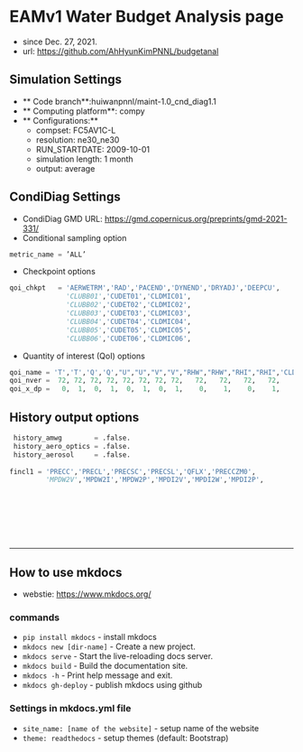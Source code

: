 # EAMv1 Water Budget Analysis page
* since Dec. 27, 2021.
* url: https://github.com/AhHyunKimPNNL/budgetanal

## Simulation Settings
* ** Code branch**:huiwanpnnl/maint-1.0_cnd_diag1.1
* ** Computing platform**: compy
* ** Configurations:**
     * compset: FC5AV1C-L
     * resolution: ne30_ne30
     * RUN_STARTDATE: 2009-10-01
     * simulation length: 1 month
     * output: average

## CondiDiag Settings
* CondiDiag GMD URL: https://gmd.copernicus.org/preprints/gmd-2021-331/
* Conditional sampling option
``` py
metric_name = ’ALL’
```
* Checkpoint options
``` py
qoi_chkpt   = 'AERWETRM','RAD','PACEND','DYNEND','DRYADJ','DEEPCU',
              'CLUBB01','CUDET01','CLDMIC01',
              'CLUBB02','CUDET02','CLDMIC02',
              'CLUBB03','CUDET03','CLDMIC03',
              'CLUBB04','CUDET04','CLDMIC04',
              'CLUBB05','CUDET05','CLDMIC05',
              'CLUBB06','CUDET06','CLDMIC06',
```
* Quantity of interest (QoI) options
``` py
qoi_name = 'T','T','Q','Q',"U","U","V","V","RHW","RHW","RHI","RHI",'CLDLIQ','CLDLIQ','CLDICE','CLDICE','RAINQM','RAINQM','SNOWQM','SNOWQM',
qoi_nver =  72, 72, 72, 72, 72, 72, 72, 72,   72,   72,   72,   72,      72,      72,      72,      72,      72,      72,      72,      72,
qoi_x_dp =   0,  1,  0,  1,  0,  1,  0,  1,    0,    1,    0,    1,       0,       1,       0,       1,       0,       1,       0,       1,
```


## History output options
``` py
 history_amwg        = .false.
 history_aero_optics = .false.
 history_aerosol     = .false.
 
fincl1 = 'PRECC','PRECL','PRECSC','PRECSL','QFLX','PRECCZM0',
         'MPDW2V','MPDW2I','MPDW2P','MPDI2V','MPDI2W','MPDI2P',
```


<br><br><br><br><br>

---------------------------



## How to use mkdocs
* webstie: https://www.mkdocs.org/

### commands
* `pip install mkdocs` - install mkdocs
* `mkdocs new [dir-name]` - Create a new project.
* `mkdocs serve` - Start the live-reloading docs server.
* `mkdocs build` - Build the documentation site.
* `mkdocs -h` - Print help message and exit.
* `mkdocs gh-deploy` - publish mkdocs using github

### Settings in mkdocs.yml file
* `site_name: [name of the website]` - setup name of the website
* `theme: readthedocs` - setup themes (default: Bootstrap)

